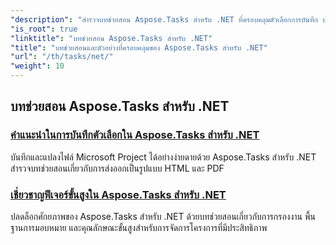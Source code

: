 ```yaml
---
"description": "สำรวจบทช่วยสอน Aspose.Tasks สำหรับ .NET ที่ครอบคลุมตัวเลือกการบันทึก ปฏิทินและการจัดตารางเวลา การจัดการโครงการ และอื่นๆ อีกมากมาย ยกระดับทักษะการจัดการโครงการของคุณ"
"is_root": true
"linktitle": "บทช่วยสอน Aspose.Tasks สำหรับ .NET"
"title": "บทช่วยสอนและตัวอย่างที่ครอบคลุมของ Aspose.Tasks สำหรับ .NET"
"url": "/th/tasks/net/"
"weight": 10
---
```


## บทช่วยสอน Aspose.Tasks สำหรับ .NET
### [คำแนะนำในการบันทึกตัวเลือกใน Aspose.Tasks สำหรับ .NET](./guide-to-saving-options/)
บันทึกและแปลงไฟล์ Microsoft Project ได้อย่างง่ายดายด้วย Aspose.Tasks สำหรับ .NET สำรวจบทช่วยสอนเกี่ยวกับการส่งออกเป็นรูปแบบ HTML และ PDF
### [เชี่ยวชาญฟีเจอร์ขั้นสูงใน Aspose.Tasks สำหรับ .NET](./master-advanced-features/)
ปลดล็อกศักยภาพของ Aspose.Tasks สำหรับ .NET ด้วยบทช่วยสอนเกี่ยวกับการกรองงาน พื้นฐานการมอบหมาย และคุณลักษณะขั้นสูงสำหรับการจัดการโครงการที่มีประสิทธิภาพ
